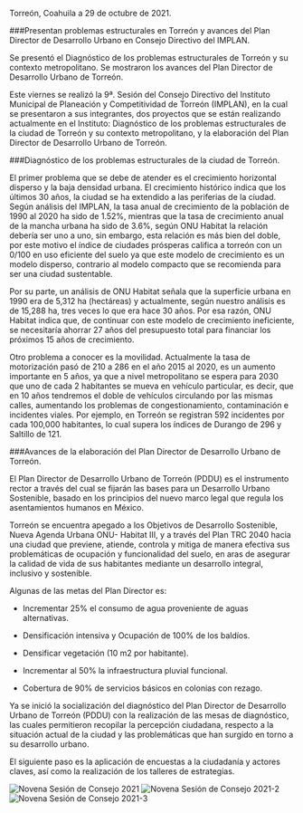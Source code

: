 
Torreón, Coahuila a 29 de octubre de 2021.

###Presentan problemas estructurales en Torreón y avances del Plan Director de Desarrollo Urbano en Consejo Directivo del IMPLAN.

Se presentó el Diagnóstico de los problemas estructurales de Torreón y su contexto metropolitano.
Se mostraron los avances del Plan Director de Desarrollo Urbano de Torreón.

Este viernes se realizó la 9ª. Sesión del Consejo Directivo del Instituto Municipal de Planeación y Competitividad de Torreón (IMPLAN), en la cual se presentaron a sus integrantes, dos proyectos que se están realizando actualmente en el Instituto: Diagnóstico de los problemas estructurales de la ciudad de Torreón y su contexto metropolitano, y la elaboración del Plan Director de Desarrollo Urbano de Torreón.

###Diagnóstico de los problemas estructurales de la ciudad de Torreón.

El primer problema que se debe de atender es el crecimiento horizontal disperso y la baja densidad urbana. El crecimiento histórico indica que los últimos 30 años, la ciudad se ha extendido a las periferias de la ciudad. Según análisis del IMPLAN, la tasa anual de crecimiento de la población de 1990 al 2020 ha sido de 1.52%, mientras que la tasa de crecimiento anual de la mancha urbana ha sido de 3.6%, según ONU Habitat la relación debería ser uno a uno, sin embargo, esta relación es más bien del doble, por este motivo el índice de ciudades prósperas califica a torreón con un 0/100 en uso eficiente del suelo ya que este modelo de crecimiento es un modelo disperso, contrario al modelo compacto que se recomienda para ser una ciudad sustentable.

Por su parte, un análisis de ONU Habitat señala que la superficie urbana en 1990 era de 5,312 ha (hectáreas) y actualmente, según nuestro análisis es de 15,288 ha, tres veces lo que era hace 30 años. Por esa razón, ONU Habitat indica que, de continuar con este modelo de crecimiento ineficiente, se necesitaría ahorrar 27 años del presupuesto total para financiar los próximos 15 años de crecimiento.

Otro problema a conocer es la movilidad. Actualmente la tasa de motorización pasó de 210 a 286 en el año 2015 al 2020, es un aumento importante en 5 años, ya que a nivel metropolitano se espera para 2030 que uno de cada 2 habitantes se mueva en vehículo particular, es decir, que en 10 años tendremos el doble de vehículos circulando por las mismas calles, aumentando los problemas de congestionamiento, contaminación e incidentes viales. Por ejemplo, en Torreón se registran 592 incidentes por cada 100,000 habitantes, lo cual supera los índices de Durango de 296 y Saltillo de 121.



###Avances de la elaboración del Plan Director de Desarrollo Urbano de Torreón.

El Plan Director de Desarrollo Urbano de Torreón (PDDU) es el instrumento rector a través del cual se fijarán las bases para un Desarrollo Urbano Sostenible, basado en los principios del nuevo marco legal que regula los asentamientos humanos en México.

Torreón se encuentra apegado a los Objetivos de Desarrollo Sostenible, Nueva Agenda Urbana ONU- Habitat III, y a través del Plan TRC 2040 hacia una ciudad que previene, atiende, controla y mitiga de manera efectiva sus problemáticas de ocupación y funcionalidad del suelo, en aras de asegurar la calidad de vida de sus habitantes mediante
un desarrollo integral, inclusivo y sostenible.

Algunas de las metas del Plan Director es:

- Incrementar 25% el consumo de agua proveniente de aguas alternativas.

- Densificación intensiva y Ocupación de 100% de los baldíos.

- Densificar vegetación (10 m2 por habitante).

- Incrementar al 50% la infraestructura pluvial funcional.

- Cobertura de 90% de servicios básicos en colonias con rezago.

Ya se inició la socialización del diagnóstico del Plan Director de Desarrollo Urbano de Torreón (PDDU) con la realización de las mesas de diagnóstico, las cuales permitieron recopilar la percepción ciudadana, respecto a la situación actual de la ciudad y las problemáticas que han surgido en torno a su desarrollo urbano.

El siguiente paso es la aplicación de encuestas a la ciudadanía y actores claves, así como la realización de los talleres de estrategias.

<img class="img-responsive" src="2021-10-29-novena-sesion-consejo/ima01.jpg" alt="Novena Sesión de Consejo 2021">

<img class="img-responsive" src="2021-10-29-novena-sesion-consejo/ima02.jpg" alt="Novena Sesión de Consejo 2021-2">

<img class="img-responsive" src="2021-10-29-novena-sesion-consejo/ima03.jpg" alt="Novena Sesión de Consejo 2021-3">
